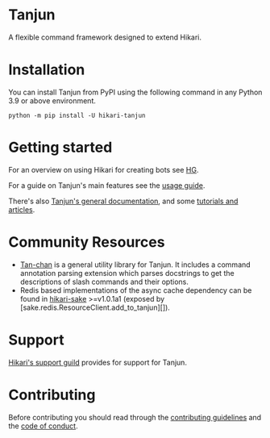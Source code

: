 # Tanjun

A flexible command framework designed to extend Hikari.

# Installation

You can install Tanjun from PyPI using the following command in any Python 3.9 or above environment.

```
python -m pip install -U hikari-tanjun
```

# Getting started

For an overview on using Hikari for creating bots see [HG](https://hg.cursed.solutions/).

For a guide on Tanjun's main features see the [usage guide](https://tanjun.cursed.solutions/usage/).

There's also [Tanjun's general documentation](https://tanjun.cursed.solutions/), and some
[tutorials and articles](https://patchwork.systems/programming/hikari-discord-bot/index.html).

# Community Resources

* [Tan-chan](https://tanchan.cursed.solutions/) is a general utility library for
  Tanjun. It includes a command annotation parsing extension which parses docstrings to
  get the descriptions of slash commands and their options.
* Redis based implementations of the async cache dependency can be found in
  [hikari-sake](https://sake.cursed.solutions/) \>=v1.0.1a1 (exposed by
  [sake.redis.ResourceClient.add_to_tanjun][]).

# Support

[Hikari's support guild](https://discord.gg/hikari) provides for support for Tanjun.

# Contributing

Before contributing you should read through the
[contributing guidelines](https://github.com/FasterSpeeding/Tanjun/blob/master/CONTRIBUTING.md) and
the [code of conduct](https://github.com/FasterSpeeding/Tanjun/blob/master/CODE_OF_CONDUCT.md).
